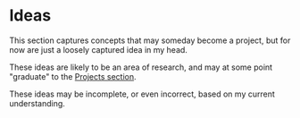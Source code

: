 # Ideas

This section captures concepts that may someday become a project, but for now are just a loosely captured idea in my head.

These ideas are likely to be an area of research, and may at some point "graduate" to the [Projects section](./../projects/intro.md).

These ideas may be incomplete, or even incorrect, based on my current understanding.
